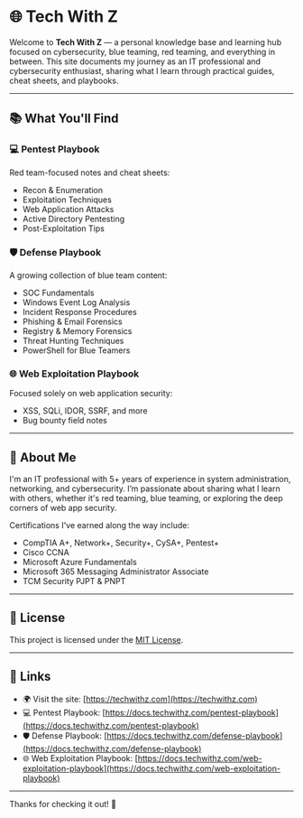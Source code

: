# 🌐 Tech With Z

Welcome to **Tech With Z** — a personal knowledge base and learning hub focused on cybersecurity, blue teaming, red teaming, and everything in between. This site documents my journey as an IT professional and cybersecurity enthusiast, sharing what I learn through practical guides, cheat sheets, and playbooks.

---

## 📚 What You'll Find

### 💻 Pentest Playbook
Red team-focused notes and cheat sheets:
- Recon & Enumeration
- Exploitation Techniques
- Web Application Attacks
- Active Directory Pentesting
- Post-Exploitation Tips

### 🛡️ Defense Playbook
A growing collection of blue team content:
- SOC Fundamentals
- Windows Event Log Analysis
- Incident Response Procedures
- Phishing & Email Forensics
- Registry & Memory Forensics
- Threat Hunting Techniques
- PowerShell for Blue Teamers

### 🌐 Web Exploitation Playbook
Focused solely on web application security:
- XSS, SQLi, IDOR, SSRF, and more
- Bug bounty field notes

---

## 👤 About Me

I'm an IT professional with 5+ years of experience in system administration, networking, and cybersecurity. I’m passionate about sharing what I learn with others, whether it's red teaming, blue teaming, or exploring the deep corners of web app security.

Certifications I've earned along the way include:
- CompTIA A+, Network+, Security+, CySA+, Pentest+
- Cisco CCNA
- Microsoft Azure Fundamentals
- Microsoft 365 Messaging Administrator Associate
- TCM Security PJPT & PNPT

---

## 📄 License

This project is licensed under the [MIT License](LICENSE).

---

## 🔗 Links

- 🌍 Visit the site: [https://techwithz.com](https://techwithz.com)
- 💻 Pentest Playbook: [https://docs.techwithz.com/pentest-playbook](https://docs.techwithz.com/pentest-playbook)
- 🛡️ Defense Playbook: [https://docs.techwithz.com/defense-playbook](https://docs.techwithz.com/defense-playbook)
- 🌐 Web Exploitation Playbook: [https://docs.techwithz.com/web-exploitation-playbook](https://docs.techwithz.com/web-exploitation-playbook)

---

Thanks for checking it out! 🙌
